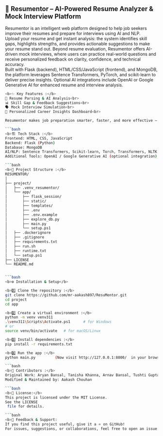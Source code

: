 <h2>🤖 Resumentor – AI-Powered Resume Analyzer & Mock Interview Platform</h2>

Resumentor is an intelligent web platform designed to help job seekers improve their resumes and prepare for interviews using AI and NLP.<br>
Upload your resume and get instant analysis: the system identifies skill gaps, highlights strengths, and provides actionable suggestions to make your resume stand out. Beyond resume evaluation, Resumentor offers AI-driven mock interviews, where users can practice real-world questions and receive personalized feedback on clarity, confidence, and technical accuracy.<br>
Built with Flask (backend), HTML/CSS/JavaScript (frontend), and MongoDB, the platform leverages Sentence Transformers, PyTorch, and scikit-learn to deliver precise insights. Optional AI integrations include OpenAI or Google Generative AI for enhanced resume and interview analysis.<br>
```bash
<b>✨ Key Features :</b>
🧾 Resume Parsing & AI Analysis<br>
📊 Skill Gap & Feedback Suggestions<br>
🗣️ Mock Interview Simulation<br>
💼 Personalized Career Insights Dashboard<br>

Resumentor makes job preparation smarter, faster, and more effective — empowering users to confidently apply for their dream roles.

```bash
<b>🏗️ Tech Stack :</b>
Frontend: HTML, CSS, JavaScript
Backend: Flask (Python)
Database: MongoDB
AI/NLP: Sentence Transformers, Scikit-learn, Torch, Transformers, NLTK
Additional Tools: OpenAI / Google Generative AI (optional integration)

```bash
<b>📁 Project Structure :</b>
RESUMENTOR/
│
├── project/
│   ├── .venv_resumentor/
│   └── app/
│       ├── flask_session/
│       ├── static/
│       ├── templates/
│       ├── .env
│       ├── .env.example
│       ├── explore_db.py
│       ├── main.py
│       └── setup.ps1
│   ├── .dockerignore
│   ├── .gitignore
│   ├── requirements.txt
│   ├── run.sh
│   ├── runtime.txt
│   └── setup.ps1
├── LICENSE
└── README.md


```bash
<b>⚙️ Installation & Setup</b>

<b>1️⃣ Clone the repository :</b>
git clone https://github.com/mr-aakash897/ResuMentor.git
cd project
cd app

<b>2️⃣ Create a virtual environment :</b>
python -m venv venv311
.\venv311\Scripts\Activate.ps1      # for Windows
# or
source venv/bin/activate   # for macOS/Linux

<b>3️⃣ Install dependencies :</b>
pip install -r requirements.txt

<b>4️⃣ Run the app :</b>
python main.py         (Now visit http://127.0.0.1:8000/  in your browser 🎉)

```bash
<b>🙌 Contributors :</b>
Original Work: Aryan Bansal, Tanisha Khanna, Arnav Bansal, Tushti Gupta
Modified & Maintained by: Aakash Chouhan

```bash
<b>🪪 License:</b>
This project is licensed under the MIT License.
See the LICENSE
 file for details.

```bash
<b>💬 Feedback & Support:
If you find this project useful, give it a ⭐ on GitHub!
For issues, suggestions, or collaborations, feel free to open an issue or reach out via email.
